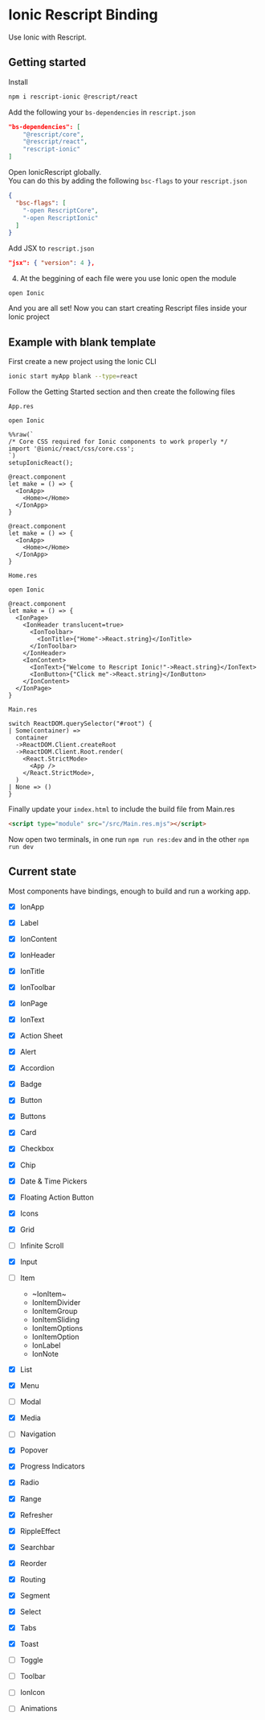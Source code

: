 # Ionic Rescript Binding

Use Ionic with Rescript.

## Getting started 

Install
```bash
npm i rescript-ionic @rescript/react
```

Add the following your `bs-dependencies` in `rescript.json`
```json
"bs-dependencies": [
    "@rescript/core",
    "@rescript/react",
    "rescript-ionic"
]
```

Open IonicRescript globally.  
You can do this by adding the following `bsc-flags` to your `rescript.json`
```json
{
  "bsc-flags": [
    "-open RescriptCore",
    "-open RescriptIonic"
  ]
}
```

Add JSX to `rescript.json`
```json
"jsx": { "version": 4 },
```

4. At the beggining of each file were you use Ionic open the module
```rescript
open Ionic
```

And you are all set! Now you can start creating Rescript files inside your Ionic project

## Example with blank template

First create a new project using the Ionic CLI
```bash
ionic start myApp blank --type=react
```

Follow the Getting Started section and then create the following files

`App.res`
```rescript
open Ionic

%%raw(`
/* Core CSS required for Ionic components to work properly */
import '@ionic/react/css/core.css';
`)
setupIonicReact();

@react.component
let make = () => {
  <IonApp>
    <Home></Home>
  </IonApp>
}

@react.component
let make = () => {
  <IonApp>
    <Home></Home>
  </IonApp>
}
```

`Home.res`
```rescript
open Ionic

@react.component
let make = () => {
  <IonPage>
    <IonHeader translucent=true>
      <IonToolbar>
        <IonTitle>{"Home"->React.string}</IonTitle>
      </IonToolbar>
    </IonHeader>
    <IonContent>
      <IonText>{"Welcome to Rescript Ionic!"->React.string}</IonText>
      <IonButton>{"Click me"->React.string}</IonButton>
    </IonContent>
  </IonPage>
}
```

`Main.res`
```rescript
switch ReactDOM.querySelector("#root") {
| Some(container) =>
  container
  ->ReactDOM.Client.createRoot
  ->ReactDOM.Client.Root.render(
    <React.StrictMode>
      <App />
    </React.StrictMode>,
  )
| None => ()
}
```

Finally update your `index.html` to include the build file from Main.res
```html
<script type="module" src="/src/Main.res.mjs"></script>
```
  
Now open two terminals, in one run `npm run res:dev` and in the other `npm run dev`

## Current state
Most components have bindings, enough to build and run a working app. 
  
- [X] IonApp
- [X] Label
- [X] IonContent
- [X] IonHeader
- [X] IonTitle
- [X] IonToolbar
- [X] IonPage
- [X] IonText
- [X] Action Sheet
- [X] Alert
- [X] Accordion
- [X] Badge
- [X] Button
- [X] Buttons
- [X] Card
- [X] Checkbox
- [X] Chip
- [X] Date & Time Pickers
- [X] Floating Action Button
- [X] Icons
- [X] Grid
- [ ] Infinite Scroll
- [X] Input
- [ ] Item
    - ~IonItem~
    - IonItemDivider
    - IonItemGroup
    - IonItemSliding
    - IonItemOptions
    - IonItemOption
    - IonLabel
    - IonNote
- [X] List
- [X] Menu
- [ ] Modal
- [X] Media
- [ ] Navigation
- [X] Popover
- [X] Progress Indicators
- [X] Radio
- [X] Range
- [X] Refresher
- [X] RippleEffect
- [X] Searchbar
- [X] Reorder
- [X] Routing
- [X] Segment
- [X] Select
- [X] Tabs
- [X] Toast
- [ ] Toggle
- [ ] Toolbar
- [ ] IonIcon
- [ ] Animations

